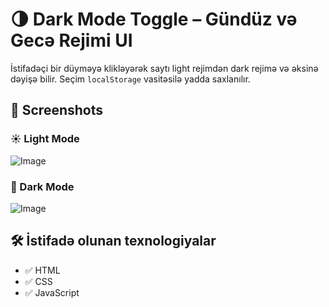# 🌗 Dark Mode Toggle – Gündüz və Gecə Rejimi UI

İstifadəçi bir düyməyə klikləyərək saytı light rejimdən dark rejimə və əksinə dəyişə bilir. Seçim `localStorage` vasitəsilə yadda saxlanılır.


## 📸 Screenshots

### ☀️ Light Mode
![Image](https://github.com/user-attachments/assets/b0c49e90-9b71-400a-90d8-b702f8892805)

### 🌙 Dark Mode
![Image](https://github.com/user-attachments/assets/b7822cbf-188e-47b8-9371-ecf2e0d0378b)

## 🛠 İstifadə olunan texnologiyalar

- ✅ HTML
- ✅ CSS 
- ✅ JavaScript 

